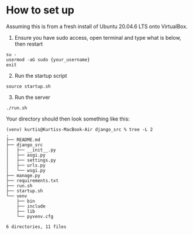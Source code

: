# How to set up

Assuming this is from a fresh install of Ubuntu 20.04.6 LTS onto VirtualBox.

1. Ensure you have sudo access, open terminal and type what is below, then restart 
```
su -
usermod -aG sudo {your_username}
exit
``` 

2. Run the startup script
```
source startup.sh
```

3. Run the server 
```
./run.sh
```

<!-- 1. Set up your venv
```bash
$ python3 -m venv venv
$ source ./venv/bin/activate
``` -->

<!-- 2. Install the required packages
```bash
$ pip3 install -r requirements.txt
``` -->

<!-- OPTIONAL. **If you install new packages, regenerate the requirements.txt**
```bash
$ pip3 freeze > requirements.txt
``` -->

Your directory should then look something like this:
```
(venv) kurtis@Kurtiss-MacBook-Air django_src % tree -L 2
.
├── README.md
├── django_src
│   ├── __init__.py
│   ├── asgi.py
│   ├── settings.py
│   ├── urls.py
│   └── wsgi.py
├── manage.py
├── requirements.txt
├── run.sh
├── startup.sh
└── venv
    ├── bin
    ├── include
    ├── lib
    └── pyvenv.cfg

6 directories, 11 files

```
